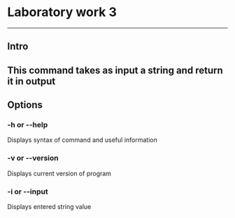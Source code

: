 # Laboratory work 3
---
## Intro
This command takes as input a string and return it in output
---
## Options
### -h or --help
Displays syntax of command and useful information
### -v or --version
Displays current version of program
### -i or --input
Displays entered string value

